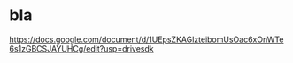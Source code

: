 # bla
https://docs.google.com/document/d/1UEpsZKAGlzteibomUsOac6xOnWTe6s1zGBCSJAYUHCg/edit?usp=drivesdk

